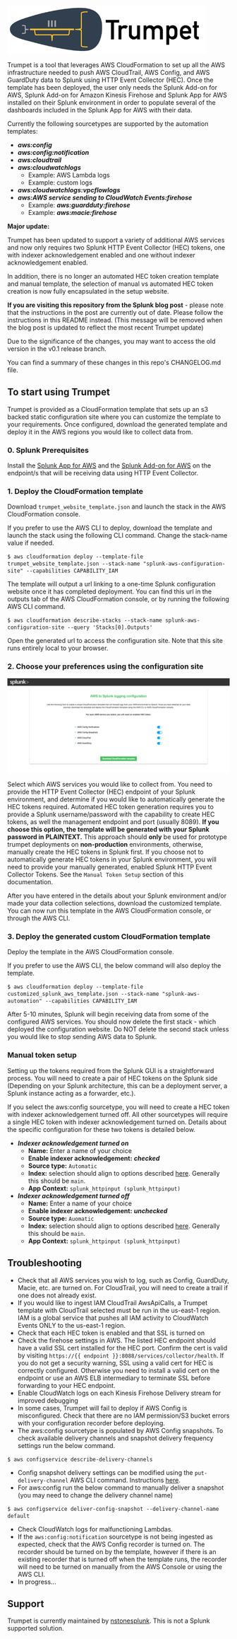 <img src="README-static-assets/trumpet_logo.png" width="450">

Trumpet is a tool that leverages AWS CloudFormation to set up all the AWS infrastructure needed to push AWS CloudTrail, AWS Config, and AWS GuardDuty data to Splunk using HTTP Event Collector (HEC). Once the template has been deployed, the user only needs the Splunk Add-on for AWS, Splunk Add-on for Amazon Kinesis Firehose and Splunk App for AWS installed on their Splunk environment in order to populate several of the dashboards included in the Splunk App for AWS with their data.

Currently the following sourcetypes are supported by the automation templates:
* ***aws:config***
* ***aws:config:notification***
* ***aws:cloudtrail***
* ***aws:cloudwatchlogs***
    * Example: AWS Lambda logs
    * Example: custom logs
* ***aws:cloudwatchlogs:vpcflowlogs***
* ***aws:AWS service sending to CloudWatch Events:firehose***
    * Example: ***aws:guardduty:firehose***
    * Example: ***aws:macie:firehose***

**Major update:**

Trumpet has been updated to support a variety of additional AWS services and now only requires two Splunk HTTP Event Collector (HEC) tokens, one with indexer acknowledgement enabled and one without indexer acknowledgement enabled. 

In addition, there is no longer an automated HEC token creation template and manual template, the selection of manual vs automated HEC token creation is now fully encapsulated in the setup website.

**If you are visiting this repository from the Splunk blog post** - please note that the instructions in the post are currently out of date. Please follow the instructions in this README instead. (This message will be removed when the blog post is updated to reflect the most recent Trumpet update)

Due to the significance of the changes, you may want to access the old version in the v0.1 release branch.

You can find a summary of these changes in this repo's CHANGELOG.md file.

## To start using Trumpet
Trumpet is provided as a CloudFormation template that sets up an s3 backed static configuration site where you can customize the template to your requirements. Once configured, download the generated template and deploy it in the AWS regions you would like to collect data from.

### 0. Splunk Prerequisites
Install the [Splunk App for AWS](https://splunkbase.splunk.com/app/1274/?) and the [Splunk Add-on for AWS](https://splunkbase.splunk.com/app/1876/) on the endpoint/s that will be receiving data using HTTP Event Collector.
          
### 1. Deploy the CloudFormation template

Download `trumpet_website_template.json` and launch the stack in the AWS CloudFormation console. 

If you prefer to use the AWS CLI to deploy, download the template and launch the stack using the following CLI command. Change the stack-name value if needed.
```
$ aws cloudformation deploy --template-file trumpet_website_template.json --stack-name "splunk-aws-configuration-site" --capabilities CAPABILITY_IAM
```

The template will output a url linking to a one-time Splunk configuration website once it has completed deployment. You can find this url in the outputs tab of the AWS CloudFormation console, or by running the following AWS CLI command.
```
$ aws cloudformation describe-stacks --stack-name splunk-aws-configuration-site --query 'Stacks[0].Outputs'
```

Open the generated url to access the configuration site. Note that this site runs entirely local to your browser.

### 2. Choose your preferences using the configuration site

<img src="README-static-assets/auto_hec_config_site.png">

Select which AWS services you would like to collect from. You need to provide the HTTP Event Collector (HEC) endpoint of your Splunk environment, and determine if you would like to automatically generate the HEC tokens required. Automated HEC token generation requires you to provide a Splunk username/password with the capability to create HEC tokens, as well the management endpoint and port (usually 8089). **If you choose this option, the template will be generated with your Splunk password in PLAINTEXT.** This approach should **only** be used for prototype trumpet deployments on **non-production** environments, otherwise, manually create the HEC tokens in Splunk first. If you choose not to automatically generate HEC tokens in your Splunk environment, you will need to provide your manually generated, enabled Splunk HTTP Event Collector Tokens. See the `Manual Token Setup` section of this documentation.

After you have entered in the details about your Splunk environment and/or made your data collection selections, download the customized template. You can now run this template in the AWS CloudFormation console, or through the AWS CLI.

### 3. Deploy the generated custom CloudFormation template

Deploy the template in the AWS CloudFormation console.

If you prefer to use the AWS CLI, the below command will also deploy the template.
```
$ aws cloudformation deploy --template-file customized_splunk_aws_template.json --stack-name "splunk-aws-automation" --capabilities CAPABILITY_IAM
```

After 5-10 minutes, Splunk will begin receiving data from some of the configured AWS services. You should now delete the first stack - which deployed the configuration website. Do NOT delete the second stack unless you would like to stop sending AWS data to Splunk.

### Manual token setup
Setting up the tokens required from the Splunk GUI is a straightforward process. You will need to create a pair of HEC tokens on the Splunk side (Depending on your Splunk architecture, this can be a deployment server, a Splunk instance acting as a forwarder, etc.).

If you select the aws:config sourcetype, you will need to create a HEC token with indexer acknowledgement turned off. All other sourcetypes will require a single HEC token with indexer acknowledgement turned on. Details about the specific configuration for these two tokens is detailed below.

* ***Indexer acknowledgement turned on***
    * **Name:** Enter a name of your choice
    * **Enable indexer acknowledgement:** ***checked***
    * **Source type:** `Automatic`
    * **Index:** selection should align to options described [here](https://docs.splunk.com/Documentation/AWS/5.1.1/Installation/Macros). Generally this should be `main`.
    * **App Context:** `splunk_httpinput (splunk_httpinput)`
* ***Indexer acknowledgement turned off***
    * **Name:** Enter a name of your choice
    * **Enable indexer acknowledgement:** ***unchecked***
    * **Source type:** `Auomatic`
    * **Index:** selection should align to options described [here](https://docs.splunk.com/Documentation/AWS/5.1.1/Installation/Macros). Generally this should be `main`.
    * **App Context:** `splunk_httpinput (splunk_httpinput)`

## Troubleshooting
- Check that all AWS services you wish to log, such as Config, GuardDuty, Macie, etc. are turned on. For CloudTrail, you will need to create a trail if one does not already exist.
- If you would like to ingest IAM CloudTrail AwsApiCalls, a Trumpet template with CloudTrail selected must be run in the us-east-1 region. IAM is a global service that pushes all IAM activity to CloudWatch Events ONLY to the us-east-1 region.
- Check that each HEC token is enabled and that SSL is turned on
- Check the firehose settings in AWS. The listed HEC endpoint should have a valid SSL cert installed for the HEC port. Confirm the cert is valid by visiting `https://{{ endpoint }}:8088/services/collector/health`. If you do not get a security warning, SSL using a valid cert for HEC is correctly configured. Otherwise you need to install a valid cert on the endpoint or use an AWS ELB intermediary to terminate SSL before forwarding to your HEC endpoint.
- Enable CloudWatch logs on each Kinesis Firehose Delivery stream for improved debugging
- In some cases, Trumpet will fail to deploy if AWS Config is misconfigured. Check that there are no IAM permission/S3 bucket errors with your configuration recorder before deploying.
- The aws:config sourcetype is populated by AWS Config snapshots. To check available delivery channels and snapshot delivery frequency settings run the below command.
```
$ aws configservice describe-delivery-channels
```
- Config snapshot delivery settings can be modified using the `put-delivery-channel` AWS CLI command. Instructions [here](https://docs.aws.amazon.com/cli/latest/reference/configservice/put-delivery-channel.html).
- For aws:config run the below command to manually deliver a snapshot (you may need to change the delivery channel name)
```
$ aws configservice deliver-config-snapshot --delivery-channel-name default
```
- Check CloudWatch logs for malfunctioning Lambdas.
- If the `aws:config:notification` sourcetype is not being ingested as expected, check that the AWS Config recorder is turned on. The recorder should be turned on by the template, however if there is an existing recorder that is turned off when the template runs, the recorder will need to be turned on manually from the AWS Console or using the AWS CLI.
- In progress...

## Support

Trumpet is currently maintained by [nstonesplunk](https://github.com/nstonesplunk). This is not a Splunk supported solution.
